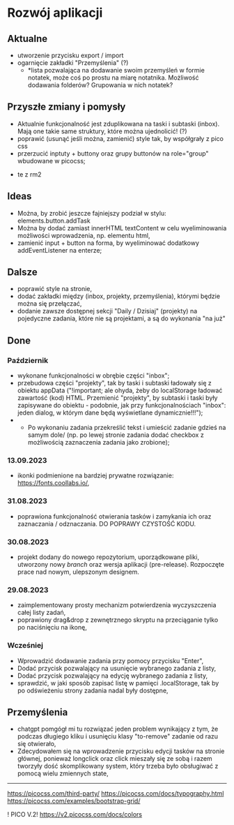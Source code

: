 # Rozwój aplikacji

## Aktualne
- utworzenie przycisku export / import
- ogarnięcie zakładki "Przemyślenia" (?)
  - *lista pozwalająca na dodawanie swoim przemyśleń w formie notatek, może coś po prostu na miarę notatnika. Możliwość dodawania folderów? Grupowania w nich notatek?

## Przyszłe zmiany i pomysły

- Aktualnie funkcjonalność jest zduplikowana na taski i subtaski (inbox). Mają one takie same struktury, które można ujednolicić! (?)
- poprawić (usunąć jeśli można, zamienić) style tak, by współgrały z pico css
- przerzucić inptuty + buttony oraz grupy buttonów na role="group" wbudowane w picocss;

+ te z rm2

## Ideas

- Można, by zrobić jeszcze fajniejszy podział w stylu: elements.button.addTask
- Można by dodać zamiast innerHTML textContent w celu wyeliminowania możliwości wprowadzenia, np. elementu html,
- zamienić input + button na forma, by wyeliminować dodatkowy addEventListener na enterze;

## Dalsze

- poprawić style na stronie,
- dodać zakładki między (inbox, projekty, przemyślenia), którymi będzie można się przełączać,
- dodanie zawsze dostępnej sekcji "Daily / Dzisiaj" (projekty) na pojedyczne zadania, które nie są projektami, a są do wykonania "na już"


## Done

### Październik
- wykonane funkcjonalności w obrębie części "inbox";
- przebudowa części "projekty", tak by taski i subtaski ładowały się z obiektu appData ("!important; ale ohyda, żeby do localStorage ładować zawartość (kod) HTML. Przemienić "projekty", by subtaski i taski były zapisywane do obiektu - podobnie, jak przy funkcjonalnościach "inbox": jeden dialog, w którym dane będą wyświetlane dynamicznie!!!");
- - Po wykonaniu zadania przekreślić tekst i umieścić zadanie gdzieś na samym dole/ (np. po lewej stronie zadania dodać checkbox z możliwością zaznaczenia zadania jako zrobione);

### 13.09.2023
- ikonki podmienione na bardziej prywatne rozwiązanie: https://fonts.coollabs.io/,

### 31.08.2023

- poprawiona funkcjonalność otwierania tasków i zamykania ich oraz zaznaczania / odznaczania. DO POPRAWY CZYSTOŚĆ KODU.

### 30.08.2023

- projekt dodany do nowego repozytorium, uporządkowane pliki, utworzony nowy *branch* oraz wersja aplikacji (pre-release). Rozpoczęte prace nad nowym, ulepszonym designem.

### 29.08.2023

- zaimplementowany prosty mechanizm potwierdzenia wyczyszczenia całej listy zadań,
- poprawiony drag&drop z zewnętrznego skryptu na przeciąganie tylko po naciśnięciu na ikonę,

### Wcześniej

- Wprowadzić dodawanie zadania przy pomocy przycisku "Enter",
- Dodać przycisk pozwalający na usunięcie wybranego zadania z listy,
- Dodać przycisk pozwalający na edycję wybranego zadania z listy,
- sprawdzić, w jaki sposób zapisać listę w pamięci .localStorage, tak by po odświeżeniu strony zadania nadal były dostępne,

## Przemyślenia

- chatgpt pomgógł mi tu rozwiązać jeden problem wynikający z tym, że podczas długiego kliku i usunięciu klasy "to-remove" zadanie od razu się otwierało,
- Zdecydowałem się na wprowadzenie przycisku edycji tasków na stronie głównej, ponieważ longclick oraz click mieszały się ze sobą i razem tworzyły dość skomplikowany system, który trzeba było obsługiwać z pomocą wielu zmiennych state,


---
https://picocss.com/third-party/
https://picocss.com/docs/typography.html
https://picocss.com/examples/bootstrap-grid/

! PICO V.2!
https://v2.picocss.com/docs/colors
